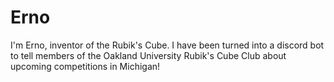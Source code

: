 # Erno

I'm Erno, inventor of the Rubik's Cube. I have been turned into a discord bot to tell members of the Oakland University Rubik's Cube Club about upcoming competitions in Michigan!

